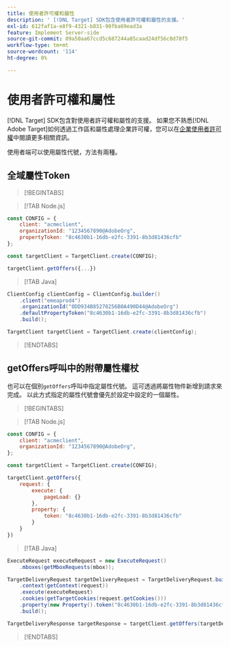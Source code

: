 ```yaml
---
title: 使用者許可權和屬性
description: ' [!DNL Target] SDK包含使用者許可權和屬性的支援。'
exl-id: 612faf1a-e8f9-4321-b831-90fba69ead3a
feature: Implement Server-side
source-git-commit: 09a50aa67ccd5c687244a85caad24df56c0d78f5
workflow-type: tm+mt
source-wordcount: '114'
ht-degree: 0%

---
```


# 使用者許可權和屬性

[!DNL Target] SDK包含對使用者許可權和屬性的支援。 如果您不熟悉[!DNL Adobe Target]如何透過工作區和屬性處理企業許可權，您可以在[企業使用者許可權](https://experienceleague.adobe.com/docs/target/using/administer/manage-users/enterprise/property-channel.html?lang=zh-Hant&?lang=zh-Hant)中閱讀更多相關資訊。

使用者端可以使用屬性代號，方法有兩種。

## 全域屬性Token

>[!BEGINTABS]

>[!TAB Node.js]

```js {line-numbers="true"}
const CONFIG = {
    client: "acmeclient",
    organizationId: "1234567890@AdobeOrg",
    propertyToken: "8c4630b1-16db-e2fc-3391-8b3d81436cfb"
};

const targetClient = TargetClient.create(CONFIG);

targetClient.getOffers({...})
```

>[!TAB Java]

```java {line-numbers="true"}
ClientConfig clientConfig = ClientConfig.builder()
    .client("emeaprod4")
    .organizationId("0DD934B85278256B0A490D44@AdobeOrg")
    .defaultPropertyToken("8c4630b1-16db-e2fc-3391-8b3d81436cfb")
    .build();

TargetClient targetClient = TargetClient.create(clientConfig);
```

>[!ENDTABS]

## getOffers呼叫中的附帶屬性權杖

也可以在個別`getOffers`呼叫中指定屬性代號。 這可透過將屬性物件新增到請求來完成。 以此方式指定的屬性代號會優先於設定中設定的一個屬性。

>[!BEGINTABS]

>[!TAB Node.js]

```js {line-numbers="true"}
const CONFIG = {
    client: "acmeclient",
    organizationId: "1234567890@AdobeOrg",
};

const targetClient = TargetClient.create(CONFIG);

targetClient.getOffers({
    request: {
        execute: {
            pageLoad: {}
        },
        property: {
            token: "8c4630b1-16db-e2fc-3391-8b3d81436cfb"
        }           
    }
})
```

>[!TAB Java]

```java {line-numbers="true"}
ExecuteRequest executeRequest = new ExecuteRequest()
    .mboxes(getMboxRequests(mbox));

TargetDeliveryRequest targetDeliveryRequest = TargetDeliveryRequest.builder()
    .context(getContext(request))
    .execute(executeRequest)
    .cookies(getTargetCookies(request.getCookies()))
    .property(new Property().token("8c4630b1-16db-e2fc-3391-8b3d81436cfb"))
    .build();

TargetDeliveryResponse targetResponse = targetClient.getOffers(targetDeliveryRequest);
```

>[!ENDTABS]
